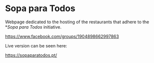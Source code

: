 # Sopa para Todos

Webpage dedicated to the hosting of the restaurants that adhere to the **Sopa para Todos* initiative.

https://www.facebook.com/groups/1904898662997863

Live version can be seen here:

https://sopaparatodos.pt/
